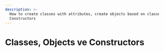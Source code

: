 ```yaml
---
description: >-
  How to create classes with attributes, create objects based on classes.
  Constructors
---
```


# Classes, Objects ve Constructors

